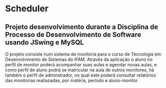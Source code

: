 # Scheduler
<h2>Projeto desenvolvimento durante a Disciplina de Processo de Desenvolvimento de Software usando JSwing e MySQL</h2>
<p>O projeto consiste num sistema de monitoria para o curso de Tecnologia em Desenvolvimento de Sistemas do IFAM. Através da aplicação o aluno no perfil de monitor poderá acompanhar suas aulas e agendar novas aulas, e como perfil de aluno podrá se matricular na aula de outros monitores, há também o perfil de adminstrador, no qual este poderá consultar relatórios das monitorias realiazadas, por matéria, período e aluno-monitor.</p>
